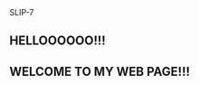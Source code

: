 <!DOCTYPE>
<html>
  <title>
    SLIP-7
  </title>
  <head>
    SLIP-7
  </head>
  <body>
    <b><h2>HELLOOOOOO!!!</h2></b>
    <h2>WELCOME TO MY WEB PAGE!!!</h2>
  </body>
</html>
